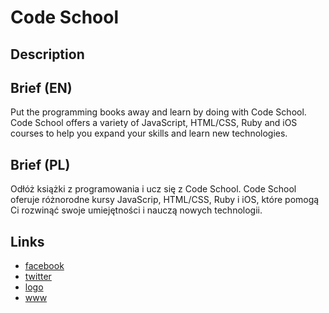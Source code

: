 Code School
===========

Description
-----------


Brief (EN)
----------
Put the programming books away and learn by doing with Code School. Code School offers a variety of JavaScript, HTML/CSS, Ruby and iOS courses to help you expand your skills and learn new technologies.


Brief (PL)
----------
Odłóż książki z programowania i ucz się z Code School. Code School oferuje różnorodne kursy JavaScrip, HTML/CSS, Ruby i iOS, które pomogą Ci rozwinąć swoje umiejętności i nauczą nowych technologii.


Links
-----
- [facebook](https://www.facebook.com/CodeSchool)
- [twitter](https://twitter.com/codeschool)
- [logo](https://www.codeschool.com/brand-assets)
- [www](https://www.codeschool.com/)
